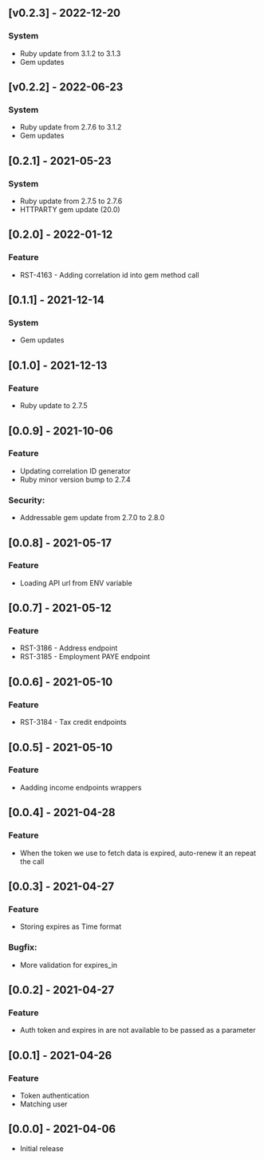 ## [v0.2.3] - 2022-12-20
### System
- Ruby update from 3.1.2 to 3.1.3
- Gem updates

## [v0.2.2] - 2022-06-23
### System
- Ruby update from 2.7.6 to 3.1.2
- Gem updates

## [0.2.1] - 2021-05-23
### System
- Ruby update from 2.7.5 to 2.7.6
- HTTPARTY gem update (20.0)

## [0.2.0] - 2022-01-12
### Feature
- RST-4163 - Adding correlation id into gem method call

## [0.1.1] - 2021-12-14
### System
- Gem updates

## [0.1.0] - 2021-12-13
### Feature
- Ruby update to 2.7.5

## [0.0.9] - 2021-10-06
### Feature
- Updating correlation ID generator
- Ruby minor version bump to 2.7.4

### Security:
- Addressable gem update from 2.7.0 to 2.8.0

## [0.0.8] - 2021-05-17
### Feature
- Loading API url from ENV variable

## [0.0.7] - 2021-05-12
### Feature
- RST-3186 - Address endpoint
- RST-3185 - Employment PAYE endpoint

## [0.0.6] - 2021-05-10
### Feature
- RST-3184 - Tax credit endpoints

## [0.0.5] - 2021-05-10
### Feature
- Aadding income endpoints wrappers

## [0.0.4] - 2021-04-28
### Feature
- When the token we use to fetch data is expired, auto-renew it an repeat the call

## [0.0.3] - 2021-04-27

### Feature
- Storing expires as Time format

### Bugfix:
- More validation for expires_in

## [0.0.2] - 2021-04-27

### Feature
- Auth token and expires in are not available to be passed as a parameter

## [0.0.1] - 2021-04-26

### Feature
- Token authentication
- Matching user

## [0.0.0] - 2021-04-06

- Initial release
